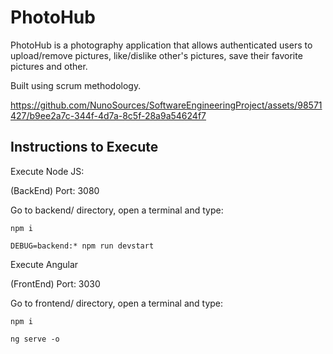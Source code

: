 # PhotoHub

PhotoHub is a photography application that allows authenticated users to upload/remove pictures, like/dislike other's pictures, save their favorite pictures and other.

Built using scrum methodology.


https://github.com/NunoSources/SoftwareEngineeringProject/assets/98571427/b9ee2a7c-344f-4d7a-8c5f-28a9a54624f7


## Instructions to Execute
Execute Node JS:

(BackEnd) Port: 3080

Go to backend/ directory, open a terminal and type:
```
npm i
```
```
DEBUG=backend:* npm run devstart
```

Execute Angular

(FrontEnd) Port: 3030

Go to frontend/ directory, open a terminal and type:
```
npm i
```
```
ng serve -o
```
